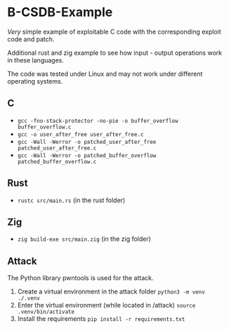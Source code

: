 # B-CSDB-Example

*Very* simple example of exploitable C code with the corresponding exploit code and patch.

Additional rust and zig example to see how input - output operations work in these languages.

The code was tested under Linux and may not work under different operating systems.

## C
- `gcc -fno-stack-protector -no-pie -o buffer_overflow buffer_overflow.c`
- `gcc -o user_after_free user_after_free.c`
- `gcc -Wall -Werror -o patched_user_after_free patched_user_after_free.c`
- `gcc -Wall -Werror -o patched_buffer_overflow patched_buffer_overflow.c`

## Rust

- `rustc src/main.rs` (in the rust folder)

## Zig

- `zig build-exe src/main.zig` (in the zig folder)

## Attack

The Python library pwntools is used for the attack.
1. Create a virtual environment in the attack folder `python3 -m venv ./.venv`
2. Enter the virtual environment (while located in /attack) `source .venv/bin/activate`
3. Install the requirements `pip install -r requirements.txt`
